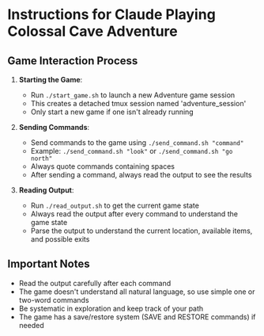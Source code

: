 # Instructions for Claude Playing Colossal Cave Adventure

## Game Interaction Process

1. **Starting the Game**:
   - Run `./start_game.sh` to launch a new Adventure game session
   - This creates a detached tmux session named 'adventure_session'
   - Only start a new game if one isn't already running

2. **Sending Commands**:
   - Send commands to the game using `./send_command.sh "command"`
   - Example: `./send_command.sh "look"` or `./send_command.sh "go north"`
   - Always quote commands containing spaces
   - After sending a command, always read the output to see the results

3. **Reading Output**:
   - Run `./read_output.sh` to get the current game state
   - Always read the output after every command to understand the game state
   - Parse the output to understand the current location, available items, and possible exits

## Important Notes

- Read the output carefully after each command
- The game doesn't understand all natural language, so use simple one or two-word commands
- Be systematic in exploration and keep track of your path
- The game has a save/restore system (SAVE and RESTORE commands) if needed
